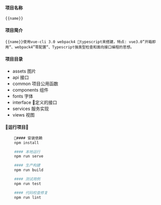 #### 项目名称
    {{name}}
#### 项目简介
    {{name}}使用vue-cli 3.0 webpack4 typescript来搭建，特点: vue3.0”开箱即用“、webpack4”零配置“、Typescript强类型检查和面向接口编程的思想。
#### 项目目录
- assets 图片 
- api 接口
- common 项目公用函数
- components 组件
- fonts 字体
- interface 定义的接口
- services 服务实现
- views 视图
#### 运行项目
```bash
    #### 安装依赖
    npm install

    #### 本地运行
    npm run serve

    #### 生产构建
    npm run build

    #### 测试用例
    npm run test

    #### 代码检查修复
    npm run lint
```
